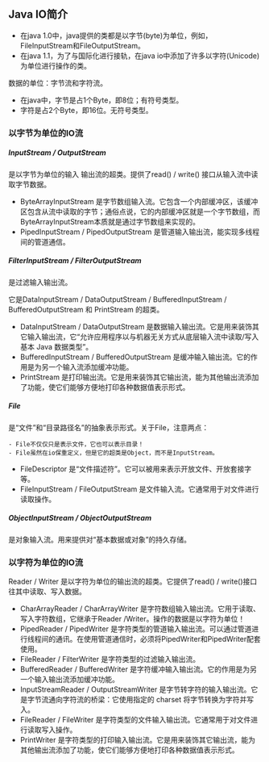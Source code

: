 ## Java IO简介

- 在java 1.0中，java提供的类都是以字节(byte)为单位，例如，FileInputStream和FileOutputStream。
- 在java 1.1，为了与国际化进行接轨，在java io中添加了许多以字符(Unicode)为单位进行操作的类。


数据的单位：字节流和字符流。
- 在java中，字节是占1个Byte，即8位；有符号类型。
- 字符是占2个Byte，即16位。无符号类型。

### 以字节为单位的IO流 
##### InputStream / OutputStream
是以字节为单位的输入 输出流的超类。提供了read() / write() 接口从输入流中读取字节数据。
- ByteArrayInputStream 是字节数组输入流。它包含一个内部缓冲区，该缓冲区包含从流中读取的字节；通俗点说，它的内部缓冲区就是一个字节数组，而ByteArrayInputStream本质就是通过字节数组来实现的。
- PipedInputStream / PipedOutputStream 是管道输入输出流，能实现多线程间的管道通信。

##### FilterInputStream / FilterOutputStream 
是过滤输入输出流。

它是DataInputStream / DataOutputStream / BufferedInputStream / BufferedOutputStream 和 PrintStream 的超类。
- DataInputStream / DataOutputStream 是数据输入输出流。它是用来装饰其它输入输出流，它“允许应用程序以与机器无关方式从底层输入流中读取/写入基本 Java 数据类型”。
- BufferedInputStream / BufferedOutputStream 是缓冲输入输出流。它的作用是为另一个输入流添加缓冲功能。
- PrintStream 是打印输出流。它是用来装饰其它输出流，能为其他输出流添加了功能，使它们能够方便地打印各种数据值表示形式。

##### File
是“文件”和“目录路径名”的抽象表示形式。关于File，注意两点：

    - File不仅仅只是表示文件，它也可以表示目录！
    - File虽然在io保重定义，但是它的超类是Object，而不是InputStream。
- FileDescriptor 是“文件描述符”。它可以被用来表示开放文件、开放套接字等。
- FileInputStream / FileOutputStream 是文件输入流。它通常用于对文件进行读取操作。

##### ObjectInputStream / ObjectOutputStream
是对象输入流。用来提供对“基本数据或对象”的持久存储。

### 以字符为单位的IO流 
Reader / Writer 是以字符为单位的输出流的超类。它提供了read() / write()接口往其中读取、写入数据。

- CharArrayReader / CharArrayWriter 是字符数组输入输出流。它用于读取、写入字符数组，它继承于Reader /Writer。操作的数据是以字符为单位！
- PipedReader / PipedWriter 是字符类型的管道输入输出流。可以通过管道进行线程间的通讯。在使用管道通信时，必须将PipedWriter和PipedWriter配套使用。
- FileReader / FilterWriter 是字符类型的过滤输入输出流。
- BufferedReader / BufferedWriter 是字符缓冲输入输出流。它的作用是为另一个输入输出流添加缓冲功能。
- InputStreamReader / OutputStreamWriter 是字节转字符的输入输出流。它是字节流通向字符流的桥梁：它使用指定的 charset 将字节转换为字符并写入。
- FileReader / FileWriter 是字符类型的文件输入输出流。它通常用于对文件进行读取写入操作。
- PrintWriter 是字符类型的打印输入输出流。它是用来装饰其它输出流，能为其他输出流添加了功能，使它们能够方便地打印各种数据值表示形式。